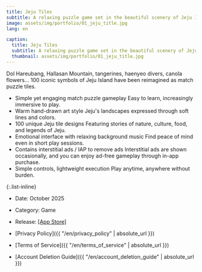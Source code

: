 ```yaml
---
title: Jeju Tiles
subtitle: A relaxing puzzle game set in the beautiful scenery of Jeju Island.
image: assets/img/portfolio/01_jeju_title.jpg
lang: en

caption:
  title: Jeju Tiles
  subtitle: A relaxing puzzle game set in the beautiful scenery of Jeju Island.
  thumbnail: assets/img/portfolio/01_jeju_title.jpg
---
```

Dol Hareubang, Hallasan Mountain, tangerines, haenyeo divers, canola flowers…
100 iconic symbols of Jeju Island have been reimagined as match puzzle tiles.

- Simple yet engaging match puzzle gameplay
  Easy to learn, increasingly immersive to play.
- Warm hand-drawn art style
  Jeju's landscapes expressed through soft lines and colors.
- 100 unique Jeju tile designs
  Featuring stories of nature, culture, food, and legends of Jeju.
- Emotional interface with relaxing background music
  Find peace of mind even in short play sessions.
- Contains interstitial ads / IAP to remove ads Interstitial ads are shown occasionally, and you can enjoy ad-free gameplay through in-app purchase.
- Simple controls, lightweight execution
  Play anytime, anywhere without burden.

{:.list-inline}
- Date: October 2025
- Category: Game
- Release: [[App Store]](https://apps.apple.com/us/app/%EC%A0%9C%EC%A3%BC-%EC%82%AC%EC%B2%9C%EC%84%B1/id6754316387)

- [Privacy Policy]({{ "/en/privacy_policy" | absolute_url }})
- [Terms of Service]({{ "/en/terms_of_service" | absolute_url }})
- [Account Deletion Guide]({{ "/en/account_deletion_guide" | absolute_url }})